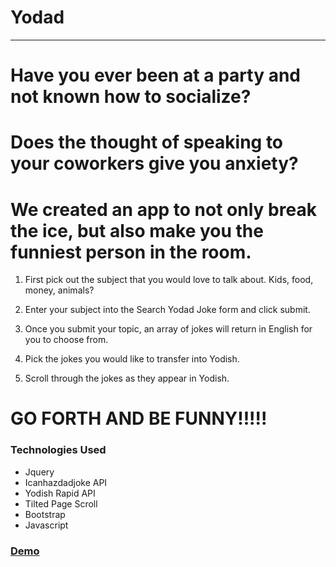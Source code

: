 # Yodad
***
# Have you ever been at a party and not known how to socialize?

# Does the thought of speaking to your coworkers give you anxiety?

# We created an app to not only break the ice, but also make you the funniest person in the room.

1. First pick out the subject that you would love to talk about.  Kids, food, money, animals?

2. Enter your subject into the Search Yodad Joke form and click submit.

3. Once you submit your topic, an array of jokes will return in English for you to choose from.  

4. Pick the jokes you would like to transfer into Yodish.

5.  Scroll through the jokes as they appear in Yodish.  

# GO FORTH AND BE FUNNY!!!!!

### Technologies Used
- Jquery
- Icanhazdadjoke API
- Yodish Rapid API
- Tilted Page Scroll
- Bootstrap
- Javascript

### [Demo](https://armonkahil.github.io/Yodad/)
